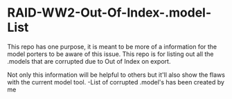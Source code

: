 # RAID-WW2-Out-Of-Index-.model-List
This repo has one purpose, it is meant to be more of a information for the model porters to be aware of this issue. This repo is for listing out all the .models that are corrupted due to Out of Index on export. 

Not only this information will be helpful to others but it'll also show the flaws with the current model tool.
-List of corrupted .model's has been created by me
